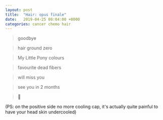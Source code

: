 ```yaml
---
layout: post
title:  "Hair: opus finale"
date:   2019-04-25 08:04:00 +0000
categories: cancer chemo hair
---
```

> goodbye  

> hair ground zero  

> My Little Pony colours  

> favourite dead fibers  

> will miss you  

> see you in 2 months  

> 👋

(PS: on the positive side no more cooling cap, it's actually quite painful to have your head skin undercooled)
